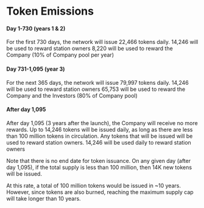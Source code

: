 # Token Emissions

#### Day 1-730 (years 1 & 2)

For the first 730 days, the network will issue 22,466 tokens daily.
14,246 will be used to reward station owners
8,220 will be used to reward the Company (10% of Company pool per year)

#### Day 731-1,095 (year 3)

For the next 365 days, the network will issue 79,997 tokens daily.
14,246 will be used to reward station owners
65,753 will be used to reward the Company and the Investors (80% of Company pool)

#### After day 1,095

After day 1,095 (3 years after the launch), the Company will receive no more rewards. Up to 14,246 tokens will be issued daily, as long as there are less than 100 million tokens in circulation. Any tokens that will be issued will be used to reward station owners.
14,246 will be used daily to reward station owners

Note that there is no end date for token issuance. On any given day (after day 1,095), if the total supply is less than 100 million, then 14K new tokens will be issued.

At this rate, a total of 100 million tokens would be issued in ~10 years. However, since tokens are also burned, reaching the maximum supply cap will take longer than 10 years.